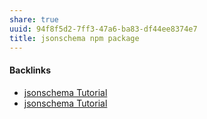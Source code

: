 ```yaml
---
share: true
uuid: 94f8f5d2-7ff3-47a6-ba83-df44ee8374e7
title: jsonschema npm package
---
```

#### Backlinks

* [jsonschema Tutorial](/24e80f52-8991-4499-b02c-e313131904d0)
* [jsonschema Tutorial](/24e80f52-8991-4499-b02c-e313131904d0)